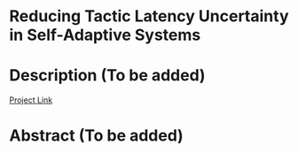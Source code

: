 # **Reducing Tactic Latency Uncertainty in Self-Adaptive Systems**

# Description (To be added)

[Project Link](https://lvatactic.github.io/)
# Abstract (To be added)
